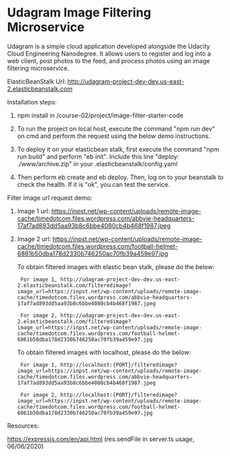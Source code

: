 # Udagram Image Filtering Microservice

Udagram is a simple cloud application developed alongside the Udacity Cloud Engineering Nanodegree. It allows users to register and log into a web client, post photos to the feed, and process photos using an image filtering microservice.



ElasticBeanStalk Url: http://udagram-project-dev-dev.us-east-2.elasticbeanstalk.com


Installation steps:

1. npm install in /course-02/project/image-filter-starter-code

2. To run the project on local host, execute the command "npm run dev" on cmd and perform the request using the below demo instructions.

3. To deploy it on your elasticbean stalk, first execute the command "npm run build" and perform "eb init". Include this line "deploy: ./www/archive.zip" in your .elasticbeanstalk/config.yaml

4. Then perform eb create and eb deploy. Then, log on to your beanstalk to check the health. If it is "ok", you can test the service.







Filter image url request demo:

1. Image 1 url: https://inpst.net/wp-content/uploads/remote-image-cache/timedotcom.files.wordpress.com/abbvie-headquarters-17af7ad893dd5aa93b8c6bbe4080cb4b468f1987.jpeg

2. Image 2 url: https://inpst.net/wp-content/uploads/remote-image-cache/timedotcom.files.wordpress.com/football-helmet-6861b50dba178d2330b746250ac70fb39a459e97.jpg


	To obtain filtered images with elastic bean stalk, please do the below:
		
		For image 1, http://udagram-project-dev-dev.us-east-2.elasticbeanstalk.com/filteredimage?image_url=https://inpst.net/wp-content/uploads/remote-image-cache/timedotcom.files.wordpress.com/abbvie-headquarters-17af7ad893dd5aa93b8c6bbe4080cb4b468f1987.jpeg
		
		For image 2, http://udagram-project-dev-dev.us-east-2.elasticbeanstalk.com/filteredimage?image_url=https://inpst.net/wp-content/uploads/remote-image-cache/timedotcom.files.wordpress.com/football-helmet-6861b50dba178d2330b746250ac70fb39a459e97.jpg
    
	To obtain filtered images with localhost, please do the below:
		
		For image 1, http://localhost:{PORT}/filteredimage?image_url=https://inpst.net/wp-content/uploads/remote-image-cache/timedotcom.files.wordpress.com/abbvie-headquarters-17af7ad893dd5aa93b8c6bbe4080cb4b468f1987.jpeg
		
		For image 2, http://localhost:{PORT}/filteredimage?image_url=https://inpst.net/wp-content/uploads/remote-image-cache/timedotcom.files.wordpress.com/football-helmet-6861b50dba178d2330b746250ac70fb39a459e97.jpg
	
Resources:

https://expressjs.com/en/api.html (res.sendFile in server.ts usage, 06/06/2020) 
		